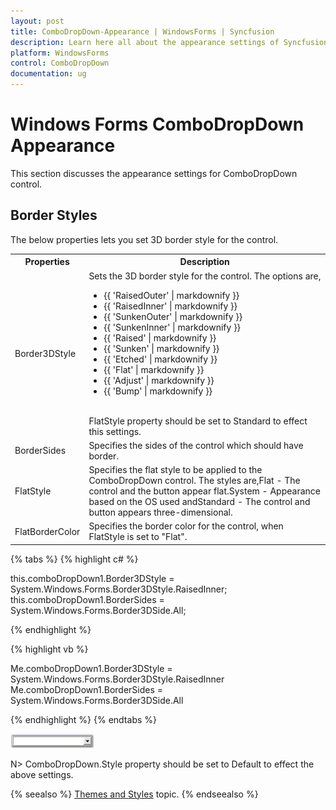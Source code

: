 ```yaml
---
layout: post
title: ComboDropDown-Appearance | WindowsForms | Syncfusion
description: Learn here all about the appearance settings of Syncfusion Windows Forms ComboDropDown control and more. 
platform: WindowsForms
control: ComboDropDown
documentation: ug
---
```


# Windows Forms ComboDropDown Appearance

This section discusses the appearance settings for ComboDropDown control.

## Border Styles

The below properties lets you set 3D border style for the control. 


<table>
<tr>
<th>
Properties</th><th>
Description</th></tr>
<tr>
<td>
Border3DStyle</td><td>
Sets the 3D border style for the control. The options are,<ul><li>{{ 'RaisedOuter' | markdownify }}</li><li>{{ 'RaisedInner' | markdownify }}</li><li>{{ 'SunkenOuter' | markdownify }}</li><li>{{ 'SunkenInner' | markdownify }}</li><li>{{ 'Raised' | markdownify }}</li><li>{{ 'Sunken' | markdownify }}</li><li>{{ 'Etched' | markdownify }}</li><li>{{ 'Flat' | markdownify }}</li><li>{{ 'Adjust'  | markdownify }}</li><li>{{ 'Bump' | markdownify }}</li></ul><br>FlatStyle property should be set to Standard to effect this settings.</td></tr>
<tr>
<td>
BorderSides</td><td>
Specifies the sides of the control which should have border.</td></tr>
<tr>
<td>
FlatStyle</td><td>
Specifies the flat style to be applied to the ComboDropDown control. The styles are,Flat - The control and the button appear flat.System - Appearance based on the OS used andStandard - The control and button appears three-dimensional.</td></tr>
<tr>
<td>
FlatBorderColor</td><td>
Specifies the border color for the control, when FlatStyle is set to "Flat". </td></tr>
</table>

{% tabs %}
{% highlight c# %}

this.comboDropDown1.Border3DStyle = System.Windows.Forms.Border3DStyle.RaisedInner;
this.comboDropDown1.BorderSides = System.Windows.Forms.Border3DSide.All;

{% endhighlight %}

{% highlight vb %}

Me.comboDropDown1.Border3DStyle = System.Windows.Forms.Border3DStyle.RaisedInner
Me.comboDropDown1.BorderSides = System.Windows.Forms.Border3DSide.All

{% endhighlight %}
{% endtabs %}

![](Overview_images/Overview_img286.jpeg) 



N> ComboDropDown.Style property should be set to Default to effect the above settings. 

{% seealso %}
[Themes and Styles](/windowsforms/combodropdown/themes-and-styles) topic.
{% endseealso %} 
